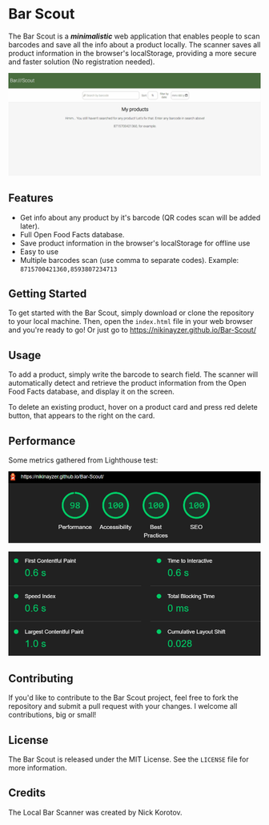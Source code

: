 # Bar Scout

The Bar Scout is a <strong><i>minimalistic</i></strong> web application that enables people to scan barcodes and save all the info about a product locally. The scanner saves all product information in the browser's localStorage, providing a more secure and faster solution (No registration needed).
<p align="center">
  <img src="https://github.com/nikinayzer/Bar-Scout/blob/main/repo/bar_scout_demo.gif" width="850" title="use example">
</p>

## Features

- Get info about any product by it's barcode (QR codes scan will be added later).
- Full Open Food Facts database.
- Save product information in the browser's localStorage for offline use
- Easy to use
- Multiple barcodes scan (use comma to separate codes). Example: <code>8715700421360,8593807234713</code>

## Getting Started

To get started with the Bar Scout, simply download or clone the repository to your local machine. Then, open the `index.html` file in your web browser and you're ready to go! Or just go to https://nikinayzer.github.io/Bar-Scout/

## Usage

To add a product, simply write the barcode to search field. The scanner will automatically detect and retrieve the product information from the Open Food Facts database, and display it on the screen.

To delete an existing product, hover on a product card and press red delete button, that appears to the right on the card.

## Performance
Some metrics gathered from Lighthouse test:
<p align="center">
  <img src="https://github.com/nikinayzer/Bar-Scout/blob/main/repo/lighthouse_metrics.png" width="550" title="lighthouse overall metrics">
</p>
<p align="center">
  <img src="https://github.com/nikinayzer/Bar-Scout/blob/main/repo/lighthouse_metrics2.png" width="550" title="lighthouse renderings time">
</p>

## Contributing

If you'd like to contribute to the Bar Scout project, feel free to fork the repository and submit a pull request with your changes. I welcome all contributions, big or small!

## License

The Bar Scout is released under the MIT License. See the `LICENSE` file for more information.
## Credits

The Local Bar Scanner was created by Nick Korotov.
